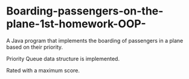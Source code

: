 # Boarding-passengers-on-the-plane-1st-homework-OOP-
A Java program that implements the boarding of passengers in a plane based on their priority.

Priority Queue data structure is implemented. 

Rated with a maximum score.
